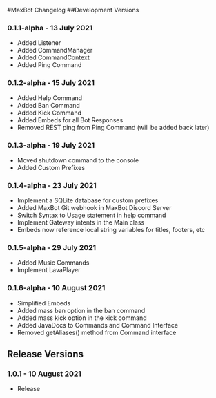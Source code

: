 #MaxBot Changelog
##Development Versions
### 0.1.1-alpha - 13 July 2021
- Added Listener
- Added CommandManager
- Added CommandContext
- Added Ping Command

### 0.1.2-alpha - 15 July 2021
- Added Help Command
- Added Ban Command
- Added Kick Command
- Added Embeds for all Bot Responses
- Removed REST ping from Ping Command (will be added back later)

### 0.1.3-alpha - 19 July 2021
- Moved shutdown command to the console
- Added Custom Prefixes

### 0.1.4-alpha - 23 July 2021
- Implement a SQLite database for custom prefixes
- Added MaxBot Git webhook in MaxBot Discord Server
- Switch Syntax to Usage statement in help command
- Implement Gateway intents in the Main class
- Embeds now reference local string variables for titles, footers, etc

### 0.1.5-alpha - 29 July 2021
- Added Music Commands
- Implement LavaPlayer

### 0.1.6-alpha - 10 August 2021
- Simplified Embeds
- Added mass ban option in the ban command
- Added mass kick option in the kick command
- Added JavaDocs to Commands and Command Interface
- Removed getAliases() method from Command interface

## Release Versions

### 1.0.1 - 10 August 2021
- Release
